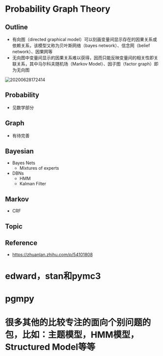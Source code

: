 # Probability Graph Theory

## Outline

+ 有向图（directed graphical model）可以刻画变量间显示存在的因果关系或依赖关系，该模型又称为贝叶斯网络（bayes network）、信念网（belief network）、因果网等
+ 无向图中变量间显示的因果关系难以获得，因而只能反映变量间的相关性即关联关系，其中马尔科夫随机场（Markov Model）、因子图（factor graph）即为无向图

![20200628172414](https://blog-picture-new.oss-cn-beijing.aliyuncs.com/nlu/20200628172414.png)

## Probability
+ 见数学部分

## Graph
+ 有待完善

## Bayesian
+ Bayes Nets
  + Mixtures of experts
+ DBNs
  + HMM 
  + Kalman Filter 

## Markov
+ CRF

## Topic

## Reference
+ https://zhuanlan.zhihu.com/p/54101808


# edward，stan和pymc3
# pgmpy
# 很多其他的比较专注的面向个别问题的包，比如：主题模型，HMM模型，Structured Model等等